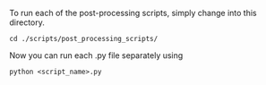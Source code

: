To run each of the post-processing scripts, simply change into this directory.
```
cd ./scripts/post_processing_scripts/
```
Now you can run each .py file separately using
```
python <script_name>.py
```
